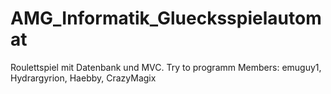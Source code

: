 # AMG_Informatik_Gluecksspielautomat
Roulettspiel mit Datenbank und MVC. Try to programm
Members: emuguy1, Hydrargyrion, Haebby, CrazyMagix
